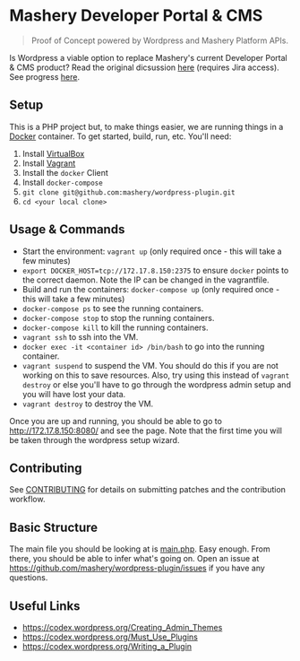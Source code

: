 # Mashery Developer Portal & CMS
> Proof of Concept powered by Wordpress and Mashery Platform APIs.

Is Wordpress a viable option to replace Mashery's current Developer Portal & CMS product? Read the original dicsussion [here](https://mashery.jira.com/wiki/pages/viewpage.action?pageId=99844396) (requires Jira access). See progress [here](../../milestones).

## Setup

This is a PHP project but, to make things easier, we are running things in a [Docker](https://www.docker.com/) container. To get started, build, run, etc. You'll need:

1. Install [VirtualBox](https://www.virtualbox.org/)
2. Install [Vagrant](https://www.vagrantup.com/)
3. Install the `docker` Client
3. Install `docker-compose`
4. `git clone git@github.com:mashery/wordpress-plugin.git`
5. `cd <your local clone>`

## Usage & Commands

* Start the environment: `vagrant up` (only required once - this will take a few minutes)
* `export DOCKER_HOST=tcp://172.17.8.150:2375` to ensure `docker` points to the correct daemon. Note the IP can be changed in the vagrantfile.
* Build and run the containers: `docker-compose up` (only required once - this will take a few minutes)
* `docker-compose ps` to see the running containers.
* `docker-compose stop` to stop the running containers.
* `docker-compose kill` to kill the running containers.
* `vagrant ssh` to ssh into the VM.
* `docker exec -it <container id> /bin/bash` to go into the running container.
* `vagrant suspend` to suspend the VM. You should do this if you are not working on this to save resources. Also, try using this instead of `vagrant destroy` or else you'll have to go through the wordpress admin setup and you will have lost your data.
* `vagrant destroy` to destroy the VM.

Once you are up and running, you should be able to go to http://172.17.8.150:8080/ and see the page. Note that the first time you will be taken through the wordpress setup wizard.

## Contributing

See [CONTRIBUTING](CONTRIBUTING.md) for details on submitting patches and the contribution workflow.

## Basic Structure

The main file you should be looking at is [main.php](main.php). Easy enough. From there, you should be able to infer what's going on. Open an issue at https://github.com/mashery/wordpress-plugin/issues if you have any questions.

## Useful Links

* https://codex.wordpress.org/Creating_Admin_Themes
* https://codex.wordpress.org/Must_Use_Plugins
* https://codex.wordpress.org/Writing_a_Plugin
